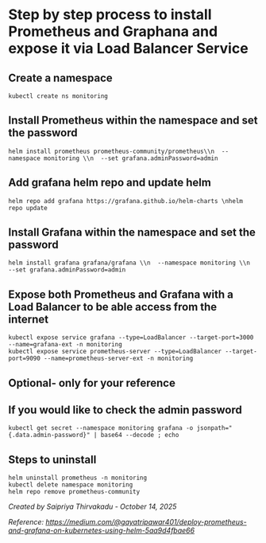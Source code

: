 # Step by step process to install Prometheus and Graphana and expose it via Load Balancer Service

## Create a namespace 

```
kubectl create ns monitoring
```

## Install Prometheus within the namespace and set the password
```
helm install prometheus prometheus-community/prometheus\\n  --namespace monitoring \\n  --set grafana.adminPassword=admin
```

## Add grafana helm repo and update helm
```
helm repo add grafana https://grafana.github.io/helm-charts \nhelm repo update
```

## Install Grafana within the namespace and set the password
```
helm install grafana grafana/grafana \\n  --namespace monitoring \\n  --set grafana.adminPassword=admin
```

## Expose both Prometheus and Grafana with a Load Balancer to be able access from the internet
```
kubectl expose service grafana --type=LoadBalancer --target-port=3000 --name=grafana-ext -n monitoring
kubectl expose service prometheus-server --type=LoadBalancer --target-port=9090 --name=prometheus-server-ext -n monitoring
```

## Optional- only for your reference

## If you would like to check the admin password
```
kubectl get secret --namespace monitoring grafana -o jsonpath="{.data.admin-password}" | base64 --decode ; echo
```

## Steps to uninstall
```
helm uninstall prometheus -n monitoring
kubectl delete namespace monitoring
helm repo remove prometheus-community
```

_Created by Saipriya Thirvakadu - October 14, 2025_

_Reference: https://medium.com/@gayatripawar401/deploy-prometheus-and-grafana-on-kubernetes-using-helm-5aa9d4fbae66_


